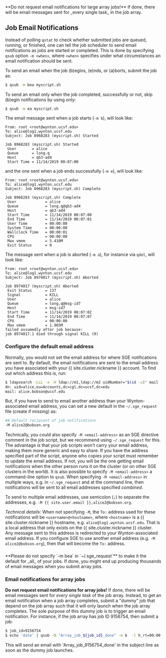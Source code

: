 <div class="alert alert-warning" role="alert" style="margin-top: 3ex" markdown="1">
**Do not request email notifications for large array jobs!**  If done, there will be email messages sent for _every single task_ in the job array.
</div>

## Job Email Notifications

Instead of polling `qstat` to check whether submitted jobs are queued, running, or finished, one can tell the job scheduler to send email notifications as jobs are started or completed.  This is done by specifying `qsub` option `-m <when>`, where `<when>` specifies under what circumstances an email notification should be sent.

To send an email when the job (b)egins, (e)nds, or (a)borts, submit the job as:

```sh
$ qsub -m bea myscript.sh
```

To send an email only when the job completed, successfully or not, skip (b)egin notifications by using only:

```sh
$ qsub -m ea myscript.sh
```

The email message sent when a job starts (`-m b`), will look like:

```lang-none
From: root <root@wynton.ucsf.edu>
To: alice@log1.wynton.ucsf.edu
Subject: Job 8968283 (myscript.sh) Started

Job 8968283 (myscript.sh) Started
 User       = alice
 Queue      = long.q
 Host       = qb3-ad4
 Start Time = 11/14/2019 00:07:00
```

and the one sent when a job ends successfully (`-m e`), will look like:

```lang-none
From: root <root@wynton.ucsf.edu>
To: alice@log1.wynton.ucsf.edu
Subject: Job 8968283 (myscript.sh) Complete

Job 8968283 (myscript.sh) Complete
 User             = alice
 Queue            = long.q@qb3-ad4
 Host             = qb3-ad4
 Start Time       = 11/14/2019 00:07:00
 End Time         = 11/14/2019 00:07:01
 User Time        = 00:00:00
 System Time      = 00:00:00
 Wallclock Time   = 00:00:01
 CPU              = 00:00:00
 Max vmem         = 5.410M
 Exit Status      = 0
```

The message sent when a job is aborted (`-m a`),  for instance via `qdel`, will look like:

```lang-none
From: root <root@wynton.ucsf.edu>
To: alice@log1.wynton.ucsf.edu
Subject: Job 8974017 (myscript.sh) Aborted

Job 8974017 (myscript.sh) Aborted
 Exit Status      = 137
 Signal           = KILL
 User             = alice
 Queue            = long.q@msg-id7
 Host             = msg-id7
 Start Time       = 11/14/2019 08:07:02
 End Time         = 11/14/2019 08:07:07
 CPU              = 00:00:00
 Max vmem         = 1.965M
failed assumedly after job because:
job 8974017.1 died through signal KILL (9)
```


### Configure the default email address

Normally, you would not set the email address for where SGE notifications are sent to.  By default, the email notifications are sent to the email address you have associated with your {{ site.cluster.nickname }} account.  To find out which address this is, run:

```sh
$ ldapsearch -LLL -x -H ldap://m1,ldap://m2 uidNumber="$(id -u)" mail
dn: uid=alice,ou=Accounts,dc=cgl,dc=ucsf,dc=edu
mail: alice.bobson@ucsf.edu
```

But, if you have to send to email another address than your Wynton-associated email address, you can set a new default in the `~/.sge_request` file (create if missing) as:

```sh
## Default recipient of job notifications
-M alice2@bobson.org
```

Technically, you could also specify `-M <email-address>` as an SGE directive comment in the job script, but we recommend using `~/.sge_request` for this.  The advantage is that your job scripts won't carry your email address, making them more generic and easy to share.  If you have the address specified part of the script, anyone who copies your script must remember to update the email address.  If not, you will be the one getting email notifications when the other person runs it on the cluster (or on other SGE clusters in the world).  It is also possible to specify `-M <email-address>` a command-line option to `qsub`.  When specifying `-M <email-address>` in multiple ways, e.g. in `~/.sge_request` and at the command line, then notifications will be sent to all email addresses specified _combined_.

To send to multiple email addresses, use semicolon (`;`) to separate the addresses, e.g. `-M {{ site.user.email }},alice2@bobson.org`.

_Technical details_: When not specifying `-M`, the `To:` address used for these notifications will be `<username>@<hostname>`, where `<hostname>` is a {{ site.cluster.nickname }} hostname, e.g. `alice@log1.wynton.ucsf.edu`.  That is a local address that only exists on the {{ site.cluster.nickname }} cluster. Any message sent to this address is redirected to your Wynton-associated email address.  If you configure SGE to use another email address (e.g. `-M alice2@bobson.org`), then that will become the `To:` address.


<div class="alert alert-danger" role="alert" style="margin-top: 3ex" markdown="1">
**Please do not specify `-m bea` in `~/.sge_request`** to make it the default for _all_ of your jobs. If done, you might end up producing thousands of email messages when you submit array jobs.
</div>


### Email notifications for array jobs

**Do not request email notifications for array jobs!**  If done, there will be email messages sent for _every single task_ of the job array.  Instead, to get an email notification when a job array completes, submit a "dummy" job that depend on the job array such that it will only launch when the job array completes.  The sole purpose of this dummy job is to trigger an email notification.  For instance, if the job array has job ID 9156754, then submit a job:

```sh
$ job_id=9156754
$ echo 'date' | qsub -N "Array_job_${job_id}_done" -m b  -l h_rt=00:00:05 -hold_jid "${job_id}"
```

This will send an email with 'Array_job_9156754_done' in the subject line as soon as the dummy job launches.
